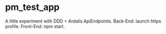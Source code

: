 # pm_test_app
A little experiment with DDD + Ardalis.ApiEndpoints.
Back-End: launch https profile.
Front-End: npm start.

